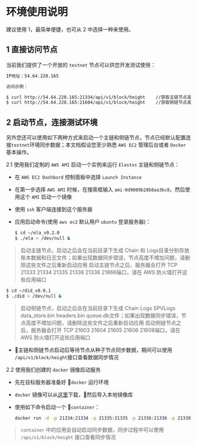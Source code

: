 # 环境使用说明

建议使用 1，最简单便捷，也可从 2 中选择一种来使用。

## 1 直接访问节点

当前我们提供了一个开放的 `testnet` 节点可以供您开发测试使用：

```bash
IP地址：54.64.220.165

访问示例：

$ curl http://54.64.220.165:21334/api/v1/block/height    //获取主链节点高度
$ curl http://54.64.220.165:21604/api/v1/block/height    //获取侧链节点高度
```

## 2 启动节点，连接测试环境

另外您还可以使用如下两种方式来启动一个主链和侧链节点，节点已经默认配置连接`testnet`环境同步数据；本文档假设您至少熟悉 `AWS EC2` 管理后台或者 `Docker` 基本操作。

2.1 使用我们定制的 `AWS AMI` 启动一个实例来运行 `Elastos` 主链和侧链节点：

* 在 `AWS EC2 Dashbord` 控制面板中选择 `Launch Instance`

* 在第一步选择 `AWS AMI` 时候，在搜索框输入 `ami-0d9009b28b8aa3bc8`，然后使用这个 `AMI` 启动一个镜像

* 使用 `ssh` 客户端连接到这个服务器

* 应用启动命令(使用 `aws ec2` 默认用户 `ubuntu` 登录服务器)：

    ```bash
    $ cd ~/ela_v0.2.0
    $ ./ela > /dev/null &
    ```

> 启动主链节点，启动之后会在当前目录下生成 Chain 和 Logs目录分别存放账本数据和日志文件；如果出现数据同步错误，节点高度不增加问题，请删除这些文件之后重新启动应用
> 启动主链节点之后，服务器会打开 TCP 21333 21334 21335 21336 21338 21866端口，请在 AWS 防火墙打开这些应用端口

```bash
$ cd ~/did_v0.0.1
$ ./did > /dev/null &
```

> 启动侧链节点，启动之后会在当前目录下生成 Chain Logs SPVLogs data_store.bin headers.bin queue.db文件；如果出现数据同步错误，节点高度不增加问题，请删除这些文件之后重新启动应用
> 启动侧链节点之后，服务器会打开 TCP 21603 21604 21605 21606 21608端口，请在 AWS 防火墙打开这些应用端口

* 主链和侧链节点启动后等待节点从种子节点同步数据，期间可以使用 `/api/v1/block/height`接口查看数据同步情况

2.2 使用我们创建的 `docker` 镜像启动服务

* 先在目标服务器准备好 `docker` 运行环境

* `docker` 镜像可以从[这里](https://s3-ap-northeast-1.amazonaws.com/elastos-docker-img/ela_node_hackson.docker.img.zip)下载，然后导入本地镜像库

* 使用如下命令启动一个 `container`：

    ```bash
    docker run -d -p 21334:21334 -p 21335:21335 -p 21336:21336 -p 21338:21338 -p 21604:21604 -p 21605:21605 -p 21606:21606 -p 21608:21608 ela-node-did
    ```

> `container` 中的应用会自动启动同步数据，同步过程中可以使用 `/api/v1/block/height` 接口查看同步情况